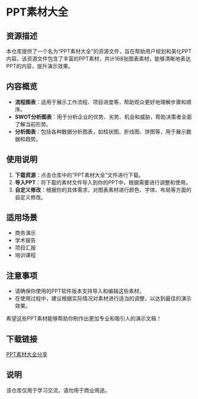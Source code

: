 # PPT素材大全

## 资源描述

本仓库提供了一个名为“PPT素材大全”的资源文件，旨在帮助用户规划和美化PPT内容。该资源文件包含了丰富的PPT素材，共计168张图表素材，能够清晰地表达PPT的内容，提升演示效果。

## 内容概览

- **流程图表**：适用于展示工作流程、项目进度等，帮助观众更好地理解步骤和顺序。
- **SWOT分析图表**：用于分析企业的优势、劣势、机会和威胁，帮助决策者全面了解当前形势。
- **分析图表**：包括各种数据分析图表，如柱状图、折线图、饼图等，用于展示数据和趋势。

## 使用说明

1. **下载资源**：点击仓库中的“PPT素材大全”文件进行下载。
2. **导入PPT**：将下载的素材文件导入到你的PPT中，根据需要进行调整和使用。
3. **自定义修改**：根据你的具体需求，对图表素材进行颜色、字体、布局等方面的自定义修改。

## 适用场景

- 商务演示
- 学术报告
- 项目汇报
- 培训课程

## 注意事项

- 请确保你使用的PPT软件版本支持导入和编辑这些素材。
- 在使用过程中，建议根据实际情况对素材进行适当的调整，以达到最佳的演示效果。

希望这些PPT素材能够帮助你制作出更加专业和吸引人的演示文稿！

## 下载链接
[PPT素材大全分享](https://pan.quark.cn/s/6fd9602e5fe9)

## 说明

该仓库仅用于学习交流，请勿用于商业用途。
